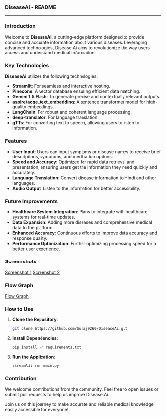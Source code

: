 ### DiseaseAi - README

---

### Introduction

Welcome to **DiseaseAi**, a cutting-edge platform designed to provide concise and accurate information about various diseases. Leveraging advanced technologies, Disease.Ai aims to revolutionize the way users access and understand medical information.

### Key Technologies

**DiseaseAi** utilizes the following technologies:
- **Streamlit**: For seamless and interactive hosting.
- **Pinecone**: A vector database ensuring efficient data matching.
- **Gemini 1.5 Flash**: To generate precise and contextually relevant outputs.
- **aspire/acge_text_embedding**: A sentence transformer model for high-quality embeddings.
- **LangChain**: For robust and coherent language processing.
- **deep-translator**: For language translation.
- **gTTs**: For converting text to speech, allowing users to listen to information.

### Features

- **User Input**: Users can input symptoms or disease names to receive brief descriptions, symptoms, and medication options.
- **Speed and Accuracy**: Optimized for rapid data retrieval and presentation, ensuring users get the information they need quickly and accurately.
- **Language Translation**: Convert disease information to Hindi and other languages.
- **Audio Output**: Listen to the information for better accessibility.

### Future Improvements

- **Healthcare System Integration**: Plans to integrate with healthcare systems for real-time updates.
- **Data Expansion**: Adding more diseases and comprehensive medical data to the platform.
- **Enhanced Accuracy**: Continuous efforts to improve data accuracy and response quality.
- **Performance Optimization**: Further optimizing processing speed for a better user experience.

### Screenshots

[Screenshot 1](https://ibb.co/0Dt7FPf)
[Screenshot 2](https://ibb.co/sKVnSft)

### Flow Graph

[Flow Graph](https://ibb.co/yYyfVJR)

### How to Use

1. **Clone the Repository**:
   ```bash
   git clone https://github.com/Suraj9260/DiseaseAi.git
   ```
2. **Install Dependencies**:
   ```bash
   pip install -r requirements.txt
   ```
3. **Run the Application**:
   ```bash
   streamlit run main.py
   ```

### Contribution

We welcome contributions from the community. Feel free to open issues or submit pull requests to help us improve Disease.Ai.

Join us on this journey to make accurate and reliable medical knowledge easily accessible for everyone!
